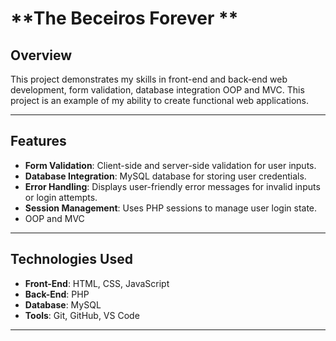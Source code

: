 
# **The Beceiros Forever **

## **Overview**
This project  demonstrates my skills in front-end and back-end web development, form validation, database integration OOP and MVC. This project is an example of my ability to create functional web applications.

---

## **Features**
- **Form Validation**: Client-side and server-side validation for user inputs.
- **Database Integration**: MySQL database for storing user credentials.
- **Error Handling**: Displays user-friendly error messages for invalid inputs or login attempts.
- **Session Management**: Uses PHP sessions to manage user login state.
- OOP and MVC

---

## **Technologies Used**
- **Front-End**: HTML, CSS, JavaScript
- **Back-End**: PHP
- **Database**: MySQL
- **Tools**: Git, GitHub, VS Code

---


